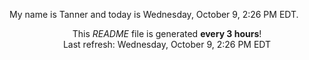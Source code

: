 My name is Tanner and today is Wednesday, October 9, 2:26 PM EDT.

<p align="center">This <i>README</i> file is generated <b>every 3 hours</b>!</br>Last refresh: Wednesday, October 9, 2:26 PM EDT<br /></p>
